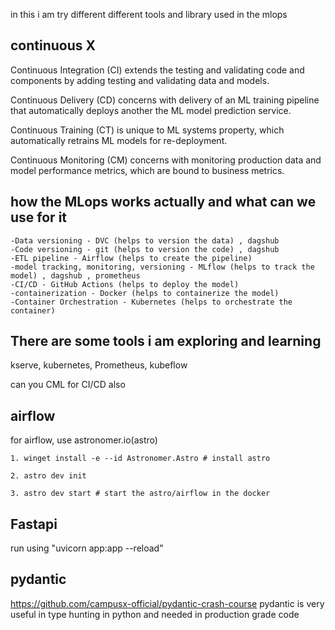 in this i am try different different tools and library used in the mlops

## continuous X
Continuous Integration (CI) extends the testing and validating code and components by adding testing and validating data and models.

Continuous Delivery (CD) concerns with delivery of an ML training pipeline that automatically deploys another the ML model prediction service.

Continuous Training (CT) is unique to ML systems property, which automatically retrains ML models for re-deployment.

Continuous Monitoring (CM) concerns with monitoring production data and model performance metrics, which are bound to business metrics.

## how the MLops works actually and what can we use for it
    -Data versioning - DVC (helps to version the data) , dagshub
    -Code versioning - git (helps to version the code) , dagshub
    -ETL pipeline - Airflow (helps to create the pipeline)
    -model tracking, monitoring, versioning - MLflow (helps to track the model) , dagshub , prometheus
    -CI/CD - GitHub Actions (helps to deploy the model)
    -containerization - Docker (helps to containerize the model)
    -Container Orchestration - Kubernetes (helps to orchestrate the container)

## There are some tools i am exploring and learning
kserve, kubernetes, Prometheus, kubeflow

can you CML for CI/CD also

## airflow
for airflow, use astronomer.io(astro)

    1. winget install -e --id Astronomer.Astro # install astro

    2. astro dev init

    3. astro dev start # start the astro/airflow in the docker

## Fastapi
run using "uvicorn app:app --reload"

## pydantic
https://github.com/campusx-official/pydantic-crash-course
pydantic is very useful in type hunting in python and needed in production grade code